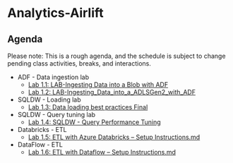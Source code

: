 # Analytics-Airlift

## Agenda
Please note: This is a rough agenda, and the schedule is subject to change pending class activities, breaks, and interactions.

- ADF - Data ingestion lab
  - [Lab 1.1: LAB-Ingesting Data into a Blob with ADF](https://github.com/SpektraSystems/Analytics-Airlift/blob/master/LAB01-Ingesting%20Data%20into%20a%20Blob%20with%20ADF.md)
  - [Lab 1.2: LAB-Ingesting_Data_into_a_ADLSGen2_with_ADF](https://github.com/SpektraSystems/Analytics-Airlift/blob/master/LAB02-Ingesting_Data_into_a_ADLSGen2_with_ADF.md)
- SQLDW - Loading lab
  - [Lab 1.3: Data loading best practices Final](https://github.com/SpektraSystems/Analytics-Airlift/blob/master/Lab03-Data%20loading%20best%20practices.md)
- SQLDW - Query tuning lab
  - [Lab 1.4: SQLDW - Query Performance Tuning](https://github.com/SpektraSystems/Analytics-Airlift/blob/master/Lab04%20-%20SQLDW%20Query%20Performance%20Tuning.md)
- Databricks - ETL
  - [Lab 1.5: ETL with Azure Databricks – Setup Instructions.md](https://github.com/SpektraSystems/Analytics-Airlift/blob/master/Lab05%20-%20ETL%20with%20Azure%20Databricks%20%E2%80%93%20Setup%20Instructions.md)
- DataFlow - ETL
  - [Lab 1.6: ETL with Dataflow – Setup Instructions.md](https://github.com/SpektraSystems/Analytics-Airlift/blob/master/Lab06-ETL%20with%20Azure%20Data%20Factory%E2%80%93%20Setup%20Instructions.md)
